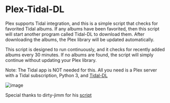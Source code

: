 # Plex-Tidal-DL
Plex supports Tidal integration, and this is a simple script that checks for favorited Tidal albums. If any albums have been favorited, then this script will start another program called Tidal-DL to download them. After downloading the albums, the Plex library will be updated automatically.

This script is designed to run continuously, and it checks for recently added albums every 30 minutes. If no albums are found, the script will simply continue without updating your Plex library.

Note: The Tidal app is NOT needed for this. All you need is a Plex server with a Tidal subscription, Python 3, and [Tidal-DL](https://github.com/yaronzz/Tidal-Media-Downloader)

![image](https://github.com/Zeninova/Plex-Tidal-DL/assets/21183791/463915ba-de9d-4681-8791-de172c831b8c)



Special thanks to dirty-jimm for his [script](https://github.com/dirty-jimm/Tidal_DL_Plus)
